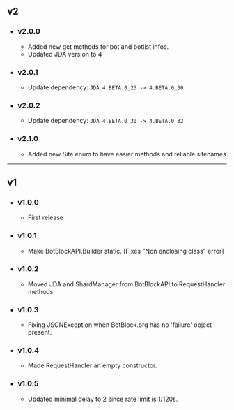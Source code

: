## v2

- ### v2.0.0
  - Added new get methods for bot and botlist infos.
  - Updated JDA version to 4

- ### v2.0.1
  - Update dependency: `JDA 4.BETA.0_23 -> 4.BETA.0_30`

- ### v2.0.2
  - Update dependency: `JDA 4.BETA.0_30 -> 4.BETA.0_32`

- ### v2.1.0
  - Added new Site enum to have easier methods and reliable sitenames

____
## v1

- ### v1.0.0
  - First release

- ### v1.0.1
  - Make BotBlockAPI.Builder static. [Fixes "Non enclosing class" error]

- ### v1.0.2
  - Moved JDA and ShardManager from BotBlockAPI to RequestHandler methods.

- ### v1.0.3
  - Fixing JSONException when BotBlock.org has no 'failure' object present.

- ### v1.0.4
  - Made RequestHandler an empty constructor.

- ### v1.0.5
  - Updated minimal delay to 2 since rate limit is 1/120s.
